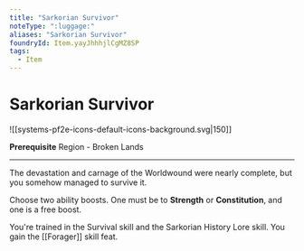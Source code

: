 ```yaml
---
title: "Sarkorian Survivor"
noteType: ":luggage:"
aliases: "Sarkorian Survivor"
foundryId: Item.yayJhhhjlCgMZ8SP
tags:
  - Item
---
```


# Sarkorian Survivor
![[systems-pf2e-icons-default-icons-background.svg|150]]

**Prerequisite** Region - Broken Lands

* * *

The devastation and carnage of the Worldwound were nearly complete, but you somehow managed to survive it.

Choose two ability boosts. One must be to **Strength** or **Constitution**, and one is a free boost.

You're trained in the Survival skill and the Sarkorian History Lore skill. You gain the [[Forager]] skill feat.

